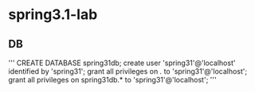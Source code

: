 # spring3.1-lab

## DB
'''
	CREATE DATABASE spring31db;
	create user 'spring31'@'localhost' identified by 'spring31';
	grant all privileges on *.* to 'spring31'@'localhost';
	grant all privileges on spring31db.* to 'spring31'@'localhost';
'''
